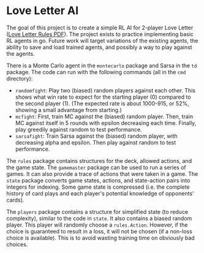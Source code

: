 # Love Letter AI

The goal of this project is to create a simple RL AI for 2-player Love Letter ([Love Letter Rules PDF](http://alderac.com/wp-content/uploads/2017/11/Love-Letter-Premium_Rulebook.pdf)). The project exists to practice implementing basic RL agents in go. Future work will target variations of the existing agents, the ability to save and load trained agents, and possibly a way to play against the agents.

There is a Monte Carlo agent in the `montecarlo` package and Sarsa in the `td` package. The code can run with the following commands (all in the `cmd` directory):
* `randomfight`: Play two (biased) random players against each other. This shows what win rate to expect for the starting player (0) compared to the second player (1). (The expected rate is about 1000-915, or 52%, showing a small advantage from starting.)
* `mcfight`: First, train MC against the (biased) random player. Then, train MC against itself in 5 rounds with epsilon decreasing each time. Finally, play greedily against random to test performance.
* `sarsafight`: Train Sarsa against the (biased) random player, with decreasing alpha and epsilon. Then play against random to test performance.

The `rules` package contains structures for the deck, allowed actions, and the game state. The `gamemaster` package can be used to run a series of games. It can also provide a trace of actions that were taken in a game. The `state` package converts game states, actions, and state-action pairs into integers for indexing. Some game state is compressed (i.e. the complete history of card plays and each player's potential knowledge of opponents' cards).

The `players` package contains a structure for simplified state (to reduce complexity), similar to the code in `state`. It also contains a biased random player. This player will randomly choose a `rules.Action`. However, if the choice is guaranteed to result in a loss, it will not be chosen (if a non-loss choice is available). This is to avoid wasting training time on obviously bad choices.
